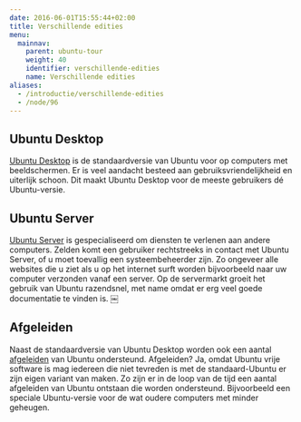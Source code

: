 ```yaml
---
date: 2016-06-01T15:55:44+02:00
title: Verschillende edities
menu:
  mainnav:
    parent: ubuntu-tour
    weight: 40
    identifier: verschillende-edities
    name: Verschillende edities
aliases:
  - /introductie/verschillende-edities
  - /node/96
---
```


## Ubuntu Desktop
[Ubuntu Desktop](/desktop) is de standaardversie van Ubuntu voor op computers met beeldschermen. Er is veel aandacht besteed aan gebruiksvriendelijkheid en uiterlijk schoon. Dit maakt Ubuntu Desktop voor de meeste gebruikers dé Ubuntu-versie.

## Ubuntu Server
[Ubuntu Server](server) is gespecialiseerd om diensten te verlenen aan andere computers. Zelden komt een gebruiker rechtstreeks in contact met Ubuntu Server, of u moet toevallig een systeembeheerder zijn. Zo ongeveer alle websites die u ziet als u op het internet surft worden bijvoorbeeld naar uw computer verzonden vanaf een server. Op de servermarkt groeit het gebruik van Ubuntu razendsnel, met name omdat er erg veel goede documentatie te vinden is.
￼
## Afgeleiden
Naast de standaardversie van Ubuntu Desktop worden ook een aantal [afgeleiden](/afgeleiden) van Ubuntu ondersteund. Afgeleiden? Ja, omdat Ubuntu vrije software is mag iedereen die niet tevreden is met de standaard-Ubuntu er zijn eigen variant van maken. Zo zijn er in de loop van de tijd een aantal afgeleiden van Ubuntu ontstaan die worden ondersteund. Bijvoorbeeld een speciale Ubuntu-versie voor de wat oudere computers met minder geheugen.
